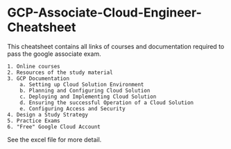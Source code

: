 # GCP-Associate-Cloud-Engineer-Cheatsheet
This cheatsheet contains all links of courses and documentation required to pass the google associate exam.


	
	1. Online courses
	2. Resources of the study material		
	3. GCP Documentation
		a. Setting up Cloud Solution Environment
		b. Planning and Configuring Cloud Solution
		c. Deploying and Implementing Cloud Solution
		d. Ensuring the successful Operation of a Cloud Solution
		e. Configuring Access and Security
	4. Design a Study Strategy
	5. Practice Exams
	6. "Free" Google Cloud Account

See the excel file for more detail.  
 
